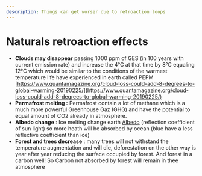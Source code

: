 ```yaml
---
description: Things can get worser due to retroaction loops
---
```


# Naturals retroaction effects

* **Clouds may disappear** passing 1000 ppm of GES \(in 100 years with current emission rate\) and increase the 4°C at that time by 8°C equaling 12°C which would be similar to the conditions of the warmest temperature life have experienced in earth called PEPM [https://www.quantamagazine.org/cloud-loss-could-add-8-degrees-to-global-warming-20190225/](https://www.quantamagazine.org/cloud-loss-could-add-8-degrees-to-global-warming-20190225/)
* **Permafrost melting :** Permafrost contain a lot of methane which is a much more powerful Greenhouse Gaz \(GHG\) and have the potential to equal amount of CO2 already in atmosphere.
* **Albedo change** : Ice melting change earth [Albedo](https://en.wikipedia.org/wiki/Albedo) \(reflection coefficient of sun light\) so more heath will be absorbed by ocean \(blue have a less reflective coefficient than ice\)
* **Forest and trees  decrease** : many trees will not withstand the temperature augmentation and will die, deforestation on the other way is year after year reducing the surface occupied by forest. And forest in a carbon well! So Carbon not absorbed by forest will remain in thee atmosphere

